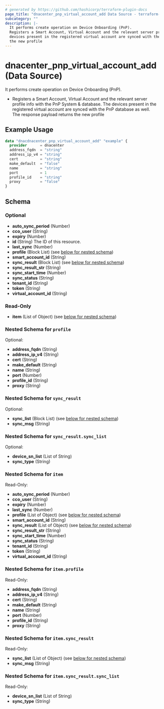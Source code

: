 ```yaml
---
# generated by https://github.com/hashicorp/terraform-plugin-docs
page_title: "dnacenter_pnp_virtual_account_add Data Source - terraform-provider-dnacenter"
subcategory: ""
description: |-
  It performs create operation on Device Onboarding (PnP).
  Registers a Smart Account, Virtual Account and the relevant server profile info with the PnP System & database. The
  devices present in the registered virtual account are synced with the PnP database as well. The response payload returns
  the new profile
---
```


# dnacenter_pnp_virtual_account_add (Data Source)

It performs create operation on Device Onboarding (PnP).

- Registers a Smart Account, Virtual Account and the relevant server profile info with the PnP System & database. The
devices present in the registered virtual account are synced with the PnP database as well. The response payload returns
the new profile

## Example Usage

```terraform
data "dnacdnacenter_pnp_virtual_account_add" "example" {
  provider      = dnacenter
  address_fqdn  = "string"
  address_ip_v4 = "string"
  cert          = "string"
  make_default  = "false"
  name          = "string"
  port          = 1
  profile_id    = "string"
  proxy         = "false"
}
```

<!-- schema generated by tfplugindocs -->
## Schema

### Optional

- **auto_sync_period** (Number)
- **cco_user** (String)
- **expiry** (Number)
- **id** (String) The ID of this resource.
- **last_sync** (Number)
- **profile** (Block List) (see [below for nested schema](#nestedblock--profile))
- **smart_account_id** (String)
- **sync_result** (Block List) (see [below for nested schema](#nestedblock--sync_result))
- **sync_result_str** (String)
- **sync_start_time** (Number)
- **sync_status** (String)
- **tenant_id** (String)
- **token** (String)
- **virtual_account_id** (String)

### Read-Only

- **item** (List of Object) (see [below for nested schema](#nestedatt--item))

<a id="nestedblock--profile"></a>
### Nested Schema for `profile`

Optional:

- **address_fqdn** (String)
- **address_ip_v4** (String)
- **cert** (String)
- **make_default** (String)
- **name** (String)
- **port** (Number)
- **profile_id** (String)
- **proxy** (String)


<a id="nestedblock--sync_result"></a>
### Nested Schema for `sync_result`

Optional:

- **sync_list** (Block List) (see [below for nested schema](#nestedblock--sync_result--sync_list))
- **sync_msg** (String)

<a id="nestedblock--sync_result--sync_list"></a>
### Nested Schema for `sync_result.sync_list`

Optional:

- **device_sn_list** (List of String)
- **sync_type** (String)



<a id="nestedatt--item"></a>
### Nested Schema for `item`

Read-Only:

- **auto_sync_period** (Number)
- **cco_user** (String)
- **expiry** (Number)
- **last_sync** (Number)
- **profile** (List of Object) (see [below for nested schema](#nestedobjatt--item--profile))
- **smart_account_id** (String)
- **sync_result** (List of Object) (see [below for nested schema](#nestedobjatt--item--sync_result))
- **sync_result_str** (String)
- **sync_start_time** (Number)
- **sync_status** (String)
- **tenant_id** (String)
- **token** (String)
- **virtual_account_id** (String)

<a id="nestedobjatt--item--profile"></a>
### Nested Schema for `item.profile`

Read-Only:

- **address_fqdn** (String)
- **address_ip_v4** (String)
- **cert** (String)
- **make_default** (String)
- **name** (String)
- **port** (Number)
- **profile_id** (String)
- **proxy** (String)


<a id="nestedobjatt--item--sync_result"></a>
### Nested Schema for `item.sync_result`

Read-Only:

- **sync_list** (List of Object) (see [below for nested schema](#nestedobjatt--item--sync_result--sync_list))
- **sync_msg** (String)

<a id="nestedobjatt--item--sync_result--sync_list"></a>
### Nested Schema for `item.sync_result.sync_list`

Read-Only:

- **device_sn_list** (List of String)
- **sync_type** (String)


